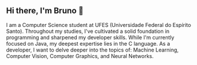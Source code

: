 ## Hi there, I'm Bruno 👋

I am a Computer Science student at UFES (Universidade Federal do Espírito Santo). Throughout my studies, I've cultivated a solid foundation in programming and sharpened my developer skills. While I'm currently focused on Java, my deepest expertise lies in the C language. As a developer, I want to delve deeper into the topics of: Machine Learning, Computer Vision, Computer Graphics, and Neural Networks. 

